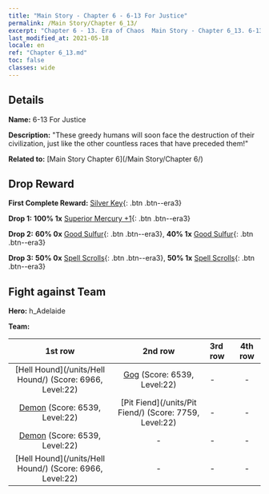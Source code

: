 ```yaml
---
title: "Main Story - Chapter 6 - 6-13 For Justice"
permalink: /Main Story/Chapter 6_13/
excerpt: "Chapter 6 - 13. Era of Chaos  Main Story - Chapter 6_13. 6-13 For Justice"
last_modified_at: 2021-05-18
locale: en
ref: "Chapter 6_13.md"
toc: false
classes: wide
---
```


## Details

 **Name:** 6-13 For Justice

 **Description:** \"These greedy humans will soon face the destruction of their civilization, just like the other countless races that have preceded them!\"

 **Related to:** [Main Story Chapter 6](/Main Story/Chapter 6/)

## Drop Reward

 **First Complete Reward:** [Silver Key](/Items/con_693/){: .btn .btn--era3}

 **Drop 1:** **100% 1x** [Superior Mercury +1](/Items/mat_21/){: .btn .btn--era3}

 **Drop 2:** **60% 0x** [Good Sulfur](/Items/mat_15/){: .btn .btn--era3}, **40% 1x** [Good Sulfur](/Items/mat_15/){: .btn .btn--era3}

 **Drop 3:** **50% 0x** [Spell Scrolls](/Items/con_694/){: .btn .btn--era3}, **50% 1x** [Spell Scrolls](/Items/con_694/){: .btn .btn--era3}


## Fight against Team
 **Hero:** h_Adelaide

 **Team:**


  | 1st row | 2nd row | 3rd row | 4th row |
  |:----:|:----:|:----|:----:|
  | [Hell Hound](/units/Hell Hound/) (Score: 6966, Level:22)  | [Gog](/units/Gog/) (Score: 6539, Level:22)  | - | - |
  | [Demon](/units/Demon/) (Score: 6539, Level:22)  | [Pit Fiend](/units/Pit Fiend/) (Score: 7759, Level:22)  | - | - |
  | [Demon](/units/Demon/) (Score: 6539, Level:22)  | - | - | - |
  | [Hell Hound](/units/Hell Hound/) (Score: 6966, Level:22)  | - | - | - |


